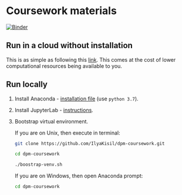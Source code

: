 # Coursework materials
[![Binder](https://mybinder.org/badge_logo.svg)](https://mybinder.org/v2/gh/IlyaKisil/dpm-coursework/master?urlpath=lab/tree/index.ipynb)

## Run in a cloud without installation
This is as simple as following this [link](http://example.com/). This comes at the cost of lower computational resources being available to you. 

## Run locally
 
1.  Install Anaconda - [installation file](https://www.anaconda.com/download/) (use `python 3.7`).
2.  Install JupyterLab - [instructions](https://github.com/jupyterlab/jupyterlab#installation).
3.  Bootstrap virtual environment. 
    
    If you are on Unix, then execute in terminal:
    ```bash
    git clone https://github.com/IlyaKisil/dpm-coursework.git

    cd dpm-coursework

    ./boostrap-venv.sh
    ```
    
    If you are on Windows, then open Anaconda prompt:
    ```bash
    cd dpm-coursework
    ```

 